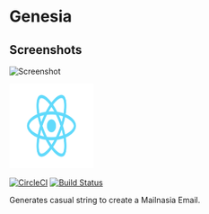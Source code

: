 # Genesia


## Screenshots
![Screenshot](https://github.com/musatech/genesia/blob/master/screenshot/genesia.gif "Optional Title")

<img src="/src/logo.svg?sanitize=true" width="150" height="150">

[![CircleCI](https://circleci.com/gh/Remeic/genesia/tree/master.svg?style=svg)](https://circleci.com/gh/Remeic/genesia/tree/master)
[![Build Status](https://travis-ci.org/Remeic/genesia.svg?branch=master)](https://travis-ci.org/Remeic/genesia)


Generates casual string to create a Mailnasia Email.
